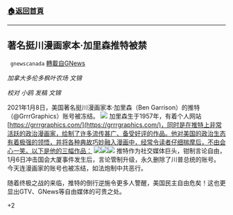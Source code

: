 ###  [:house:返回首頁](https://github.com/ourhimalayas/txt)
---

## 著名挺川漫画家本·加里森推特被禁
` gnewscanada` [轉載自GNews](https://gnews.org/zh-hans/730799/)

*加拿大多伦多枫叶农场 文锦*

*校对 小鸥 发稿 文锦*

2021年1月8日，美国著名挺川漫画家本·加里森（Ben Garrison）的推特（@GrrrGraphics）账号被冻结。
![]()![](https://gnews.org/wp-content/uploads/2021/01/屏幕截图371.png)
加里森生于1957年，有着个人网站[https://grrrgraphics.com/](https://grrrgraphics.com/)，同时是在推特上非常活跃的政治漫画家，绘制了许多流传甚广、备受好评的作品。他对美国的政治生态有着极强的领悟，并将各种典故巧妙融入漫画中，经常令读者仔细揣摩后，不由会心一笑。以下是他的三幅作品：
![]()![](https://gnews.org/wp-content/uploads/2021/01/2f1cd8908a432ddfe7a8c15ea93669f7.jpg)![]()![](https://gnews.org/wp-content/uploads/2021/01/fauci_demon-1-2.jpg)![]()![](https://gnews.org/wp-content/uploads/2021/01/January_6_MAGA_cartoon-1024x773-1.jpg)
推特作为社交媒体巨头，钳制言论自由，1月6日冲击国会大厦事件发生后，言论管制升级，永久删除了川普总统的账号。今天连漫画家的账号也被冻结，如法炮制中共恶行。

随着终极之战的来临，推特的倒行逆施令更多人警醒，美国民主自由危矣！这也更显出GTV、GNews等自由媒体的可贵之处。

+2
